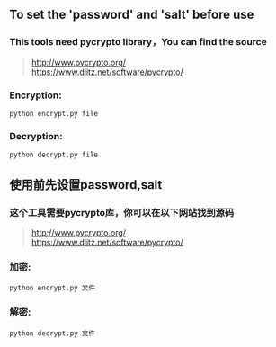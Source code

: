 To set the 'password' and 'salt' before use
-----------------------------

### This tools need pycrypto library，You can find the source
> http://www.pycrypto.org/<br/>
> https://www.dlitz.net/software/pycrypto/

### Encryption:
    python encrypt.py file

### Decryption:
    python decrypt.py file

使用前先设置password,salt
-----------------------------

### 这个工具需要pycrypto库，你可以在以下网站找到源码
> http://www.pycrypto.org/<br/>
> https://www.dlitz.net/software/pycrypto/

### 加密:
    python encrypt.py 文件

### 解密:
    python decrypt.py 文件
